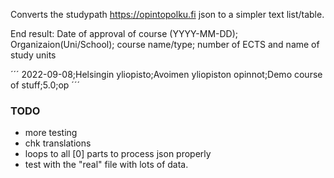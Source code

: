 

Converts the studypath https://opintopolku.fi  json to a simpler text list/table.



End result:
Date of approval of course (YYYY-MM-DD);
Organizaion(Uni/School); 
course name/type; 
number of ECTS and name of study units


´´´
2022-09-08;Helsingin yliopisto;Avoimen yliopiston opinnot;Demo course of stuff;5.0;op
´´´




### TODO

- more testing
- chk translations 
- loops to all [0] parts to process json properly
- test with the "real" file with lots of data.

